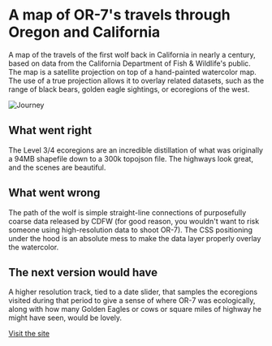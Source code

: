 # A map of OR-7's travels through Oregon and California

A map of the travels of the first wolf back in California in nearly a century, based on data from the California Department of Fish & Wildlife's public. The map is a satellite projection on top of a hand-painted watercolor map. The use of a true projection allows it to overlay related datasets, such as the range of black bears, golden eagle sightings, or ecoregions of the west.

![Journey](images/full/journey.png)

## What went right

The Level 3/4 ecoregions are an incredible distillation of what was originally a 94MB shapefile down to a 300k topojson file. The highways look great, and the scenes are beautiful.

## What went wrong

The path of the wolf is simple straight-line connections of purposefully coarse data released by CDFW (for good reason, you wouldn't want to risk someone using high-resolution data to shoot OR-7). The CSS positioning under the hood is an absolute mess to make the data layer properly overlay the watercolor.

## The next version would have

A higher resolution track, tied to a date slider, that samples the ecoregions visited during that period to give a sense of where OR-7 was ecologically, along with how many Golden Eagles or cows or square miles of highway he might have seen, would be lovely.

[Visit the site](http://hajrameeks.com/journey.html)
